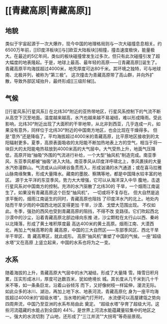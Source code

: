 ---
---
# [[青藏高原|青藏高原]] 
## 地貌
类似于宇宙起源于一次大爆炸，现今中国的地理格局则与一次大碰撞息息相关。约6500万年前，[[印度洋板块]]与[[欧亚大陆板块]]相撞，撞击速度极快，能量极大。在最近的5亿年间，类似的板块碰撞曾发生过多次，但只有此次碰撞引发了超大幅度的地表隆起。于是，地球上最高、最年轻的高原——[[青藏高原]]诞生了。青藏高原平均海拔超过4000米，地壳厚度可达80千米。其环境之独特，可与地球南、北极并列，被称为“第三极”。
这次撞击为青藏高原带了高山群，并向外扩散，导致外部区域抬升，最终形成[[三级阶梯]]。
## 气候
[[行星风系|行星风系]] 
在北纬30°附近的亚热带地区，行星风系控制下的气流不断从高空下沉至地面。温度越来越高，水汽也越来越不易凝结，难以形成降雨。受此影响，北纬30°附近出现了大面积的干旱地带，从北非到西亚，几乎连成一片。如果没有意外，同样位于北纬30°附近的中国南方地区，也会比现在干燥得多。
但是“意外”还是降临了。平均海拔超过4000米的青藏高原，比平原地区接收到的太阳辐射更多。夏季，高原表面吸收的太阳能不断加热地表上方的空气，相当于将一块巨大的太阳能电热毯放到4000米高的大气层中。大气受热上升，地面气压降低，高原开始“抽吸”外围的气流进行补给，一个大型“抽风机”制造完成。南亚季风、东亚季风都被“抽吸”进入大陆。南亚季风从印度洋呼啸北上，季风裹挟的大量水汽弥漫群山。气流或从山间峡谷鱼贯而入，形成汹涌的水汽通道；或在喜马拉雅山脉南缘聚集，形成大量降水。藏南的墨脱、察隅等地，都是中国降水较丰富的地区。
源于太平洋的东亚季风，势力大大增强，它可以从海洋深入中华
腹地，击退行星风系对中国南方的控制。充沛的水汽驱散了北纬30的
干旱，一个烟雨江南诞生了。如果没有青藏高原这个巨型“抽风机”，
一切或将不复存在。
但大自然是追求平衡的，烟雨江南诞生的同时，青藏高原也阻挡
了印度洋水汽的北上。地处内陆而干旱少雨的中国西北地区变得更加
干旱，沙漠、戈壁大范围出现。
不仅如此。冬季，强劲的西风也受到青藏高原的阻挡，不得不改
变路径。它们吹起西北沙漠中的沙尘，沿着青藏高原北部边缘向东推
进，沙尘颗粒在太行山以西、秦岭以北降落，形成了黄土堆积厚度最
高达400米的黄土高原。烟雨江南、大漠西北，再加上气候高寒的青
藏高原，中国的三大自然区——东部季风区、西北干旱半干旱区、青
藏高寒区，就此成形。
高原“抽风机”重塑了中国的气候。一座“超级水塔”又在高原
上竖立起来，中国的水系也将为之一变。
## 水系
随着海拔的上升，青藏高原大气层中的水汽凝结，形成了大量降
雪。降雪日积月累，压实形成冰川，厚度可达数百米，犹如绝境长
城。其长度从几千米到几十千米不等，如一条条巨龙，沿着山谷倾泻
而下，又好像树枝一样延伸，漫流无际。
如此众多的冰川、湖泊，再加上地下水、地表河流，青藏高原化
身为一座平均海拔超过4000米的“超级水塔”。当水塔的闸门打开时，
水流便可以高屋建瓴之势向四周奔流，中国乃至亚洲的水系布局由此
奠定。
“超级水塔”孕育了超级大河。这些河流蕴藏的水能占到全国的
44%，是世界上河流水能蕴藏量较集中的地区之一。强大的水流切割
了山地，还形成了“三江并流”“大拐弯”等奇丽景观。


